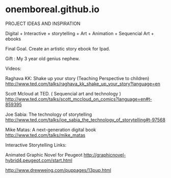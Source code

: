# onemboreal.github.io

PROJECT IDEAS AND INSPIRATION

Digital + Interactive + storytelling + Art + Animation + Sequencial Art + ebooks

Final Goal. Create an artistic story ebook for Ipad.

Gift : My 3 year old genius nephew. 


Videos:

Raghava KK: Shake up your story (Teaching Perspective to children) http://www.ted.com/talks/raghava_kk_shake_up_your_story?language=en

Scott Mcloud at TED. ( Sequencial art and technology ) http://www.ted.com/talks/scott_mccloud_on_comics?language=en#t-859395

Joe Sabia: The technology of storytelling http://www.ted.com/talks/joe_sabia_the_technology_of_storytelling#t-97568

Mike Matas: A next-generation digital book http://www.ted.com/talks/mike_matas

Interactive Storytelling Links:

Animated Graphic Novel for Peugeot http://graphicnovel-hybrid4.peugeot.com/start.html

http://www.drewweing.com/puppages/13pup.html
